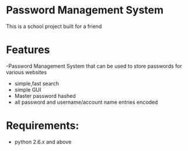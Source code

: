 # Password Management System
This is a school project built for a friend

# Features
-Password Management System that can be used to store passwords for various websites
- simple,fast search
- simple GUI
- Master password hashed
- all password and username/account name entries encoded

# Requirements:

- python 2.6.x and above

